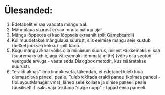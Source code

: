 # Ülesanded:
1. Edetabelit ei saa vaadata mängu ajal.
2. Mängulaua suurust ei saa muuta mängu ajal.
3. Mängu lõppedes ei kao lõppseis ekraanilt (pilt Gameboardil)
4. Kui muudetakse mängulaua suurust, siis eelmise mängu seis kustub (hetkel jookseb kokku) -pilt kaob.
5. Kogu mängu aknal võiks olla miinimum suurus, millest väiksemaks ei saa (suuremaks tohib, aga väiksemaks tõmmata mitte) (võiks olla seotud veergude arvuga - vaata seda Dialogbox metodit, kus määratakse suurust).
6. "eraldi aknas" ilma linnukeseta, tähendab, et edetabel tuleb luua olemasoleva paneeli peale. Tuleb tekitada eraldi paneel (kolmas paneel -floLayoutManager vms), läheb selle kollase ja sinise paneeli peale füüsiliselt. Lisaks vaja tekitada "sulge nupp" - tapad enda paneeli.